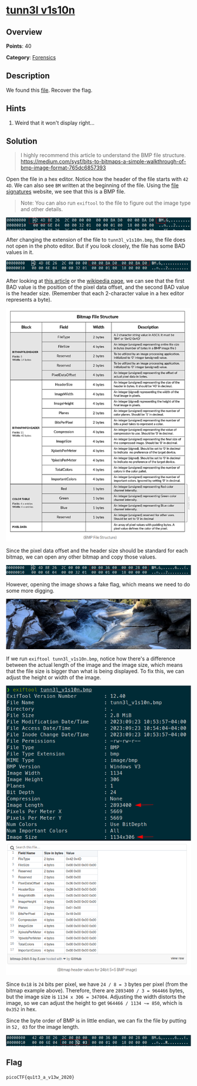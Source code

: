 # [tunn3l v1s10n](https://play.picoctf.org/practice/challenge/112?page=2)

## Overview

**Points**: 40

**Category**: [Forensics](../)

## Description

We found this [file](./tunn3l\_v1s10n). Recover the flag.

## Hints

1. Weird that it won't display right...

## Solution

> I highly recommend this article to understand the BMP file structure. https://medium.com/sysf/bits-to-bitmaps-a-simple-walkthrough-of-bmp-image-format-765dc6857393

Open the file in a hex editor. Notice how the header of the file starts with `42 4D`. We can also see `BM` written at the beginning of the file. 
Using the [file signatures](https://www.garykessler.net/library/file_sigs.html) website, we see that this is a BMP file. 
> Note: You can also run `exiftool` to the file to figure out the image type and other details.

![bmp header](./bmp_header.png)

After changing the extension of the file to `tunn3l_v1s10n.bmp`, the file does not open in the photo editor. But if you look closely, the file has some BAD values in it.

![bad values](./bad_values.png)

After looking at [this article](https://medium.com/sysf/bits-to-bitmaps-a-simple-walkthrough-of-bmp-image-format-765dc6857393) or the [wikipedia page](https://en.wikipedia.org/wiki/BMP_file_format), we can see that the first BAD value is the position of the pixel data offset, and the second BAD value is the header size. (Remember that each 2-character value in a hex editor represents a byte).

![bmp file structure](./bmp_file_structure.png)

Since the pixel data offset and the header size should be standard for each bitmap, we can open any other bitmap and copy those values.

![fixed header](./fixed_header.png)


However, opening the image shows a fake flag, which means we need to do some more digging.

![fake flag](./fake_flag.png)

If we run `exiftool tunn3l_v1s10n.bmp`, notice how there's a difference between the actual length of the image and the image size, which means that the file size is bigger than what is being displayed. To fix this, we can adjust the height or width of the image. 

![file size](./file_size.png)
![bitmap example](./bitmap_example.png)

Since `0x18` is `24` bits per pixel, we have `24 / 8 = 3` bytes per pixel (from the bitmap example above). Therefore, there are `2893400 / 3 = 964466` bytes, but the image size is `1134 x 306 = 347004`. Adjusting the width distorts the image, so we can adjust the height to get `964466 / 1134 ~= 850`, which is `0x352` in hex.

Since the byte order of BMP is in little endian, we can fix the file by putting in `52, 03` for the image length.

![fixed file](./fixed_file.png)

## Flag

`picoCTF{qu1t3_a_v13w_2020}`